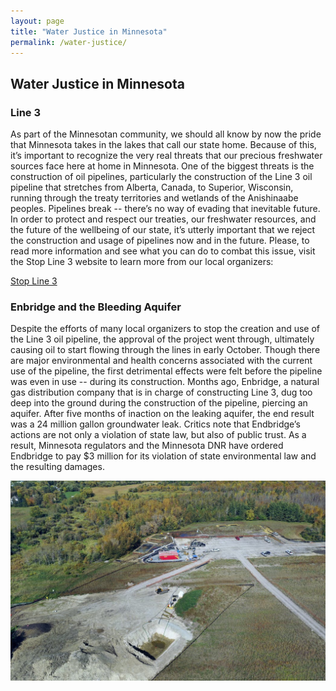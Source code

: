 ```yaml
--- 
layout: page
title: "Water Justice in Minnesota"
permalink: /water-justice/
--- 
```


## Water Justice in Minnesota
### Line 3
As part of the Minnesotan community, we should all know by now the pride that Minnesota takes in the lakes that call our state home. Because of this, it’s important to recognize the very real threats that our precious freshwater sources face here at home in Minnesota. One of the biggest threats is the construction of oil pipelines, particularly the construction of the Line 3 oil pipeline that stretches from Alberta, Canada, to Superior, Wisconsin, running through the treaty territories and wetlands of the Anishinaabe peoples. Pipelines break -- there’s no way of evading that inevitable future. In order to protect and respect our treaties, our freshwater resources, and the future of the wellbeing of our state, it’s utterly important that we reject the construction and usage of pipelines now and in the future. Please, to read more information and see what you can do to combat this issue, visit the Stop Line 3 website to learn more from our local organizers:

[Stop Line 3](https://www.stopline3.org/#intro)

### Enbridge and the Bleeding Aquifer
Despite the efforts of many local organizers to stop the creation and use of the Line 3 oil pipeline, the approval of the project went through, ultimately causing oil to start flowing through the lines in early October. Though there are major environmental and health concerns associated with the current use of the pipeline, the first detrimental effects were felt before the pipeline was even in use -- during its construction. Months ago, Enbridge, a natural gas distribution company that is in charge of constructing Line 3, dug too deep into the ground during the construction of the pipeline, piercing an aquifer. After five months of inaction on the leaking aquifer, the end result was a 24 million gallon groundwater leak. Critics note that Endbridge’s actions are not only a violation of state law, but also of public trust. As a result, Minnesota regulators and the Minnesota DNR have ordered Endbridge to pay $3 million for its violation of state environmental law and the resulting damages. 

![Image of Enbridge lines](assets/enbridge.jpg)